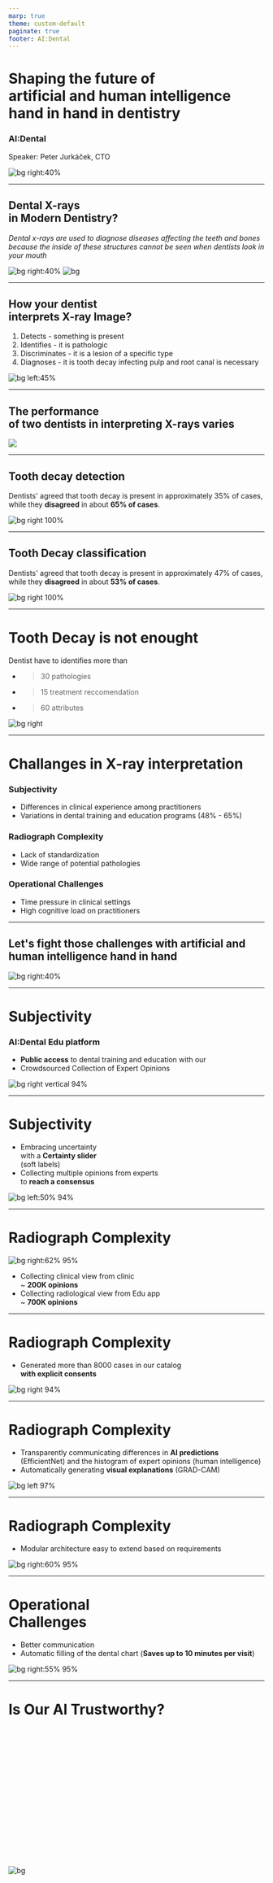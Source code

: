 ```yaml
---
marp: true
theme: custom-default
paginate: true
footer: AI:Dental
---
```


<!-- _paginate: skip -->

# Shaping the future of<br>artificial and human intelligence hand in hand in dentistry
### AI:Dental
Speaker: Peter Jurkáček, CTO

![bg right:40%](img/mascot/AID_5.svg)

---
<!-- _footer: "[University of Michigan School of Dentistry](https://www.dent.umich.edu/patient-care/dental-x-rays)" -->

<!-- Introduction to Dental Imaging -->
## Dental X-rays<br>in Modern Dentistry?
*Dental x-rays are used to diagnose diseases affecting the teeth and bones because the inside of these structures cannot be seen when dentists look in your mouth*

![bg right:40% ](img/edu/7.png)
![bg](img/edu/6.png)

<!-- 
In dentistry, several pathologies and conditions cannot be detected by a visual examination alone and require the use of x-rays for proper diagnosis. Here are some of the key pathologies and conditions that can be identified through dental x-rays:

1. **Dental Caries (Cavities/Decays)** X-rays can reveal early-stage cavities between teeth or under existing dental fillings that are not visible to the naked eye.
2. **Periodontal Disease (Gum Disease)** Bone loss around the teeth, which is a sign of advanced periodontal disease, can be seen in x-rays.
3. **Periapical Infections or Abscesses** Infections at the root of the tooth or surrounding bone can be identified through x-rays.
4. **Impacted Teeth** Teeth that have not erupted properly, such as wisdom teeth, can be seen in x-rays.
5. **Cysts and Tumors** Pathological lesions like cysts and tumors within the jawbone can be detected through x-rays.
6. **Developmental Abnormalities** X-rays can show abnormalities in the development of teeth and jawbone structure.
7. **Bone Loss** Generalized bone loss, which may be due to osteoporosis or other systemic conditions, can be seen in dental x-rays.
8. **Dental Implant Placement** X-rays are used to assess the quality and quantity of bone for implant placement and to monitor the healing process.
9. **Fractures** X-rays can reveal fractures in the teeth and jaw that are not visible during a regular clinical examination.
10. **Sinus Issues** Dental x-rays can sometimes show problems in the maxillary sinuses, which can be related to dental conditions.
11. **Foreign Bodies** Any foreign objects embedded in the gum or bone can be detected using x-rays. -->

<!-- - Introduction of Dental Imaging and Its Importance in Dentistry
Dental imaging is a crucial tool in modern dentistry, primarily because it allows for the detection of issues that are not visible to the naked eye. One of the most significant advantages of dental X-rays is their ability to identify cavities (caries) early on, especially those that form in places difficult to examine visually, such as between teeth.
- *Bitewing radiography is commonly used to detect proximal caries, which require accurate diagnoses and early management and cannot be detected clinically due to tight contact surfaces [Gimenez et al., 2015]. Many factors, such as fatigue, emotions [Stec et al., 2018], and complex clinical environments [Hellén-Halme et al., 2008], could affect the accuracy of image interpretation.* 

- Detecting Hidden Cavities: Cavities can often go unnoticed during a routine visual examination
- Early Detection
- Comprehensive Diagnosis
- Guidance for Treatment -->

---

<!-- _footer: "[(1978) Detection accuracy in chest radiography](https://pubmed.ncbi.nlm.nih.gov/98003/)" -->
<!-- Analysis of X-ray Images by Dentists -->
## How your dentist<br>interprets X-ray Image?
1. Detects - something is present
2. Identifies - it is pathologic
3. Discriminates - it is a lesion of a specific type
4. Diagnoses - it is tooth decay infecting pulp and root canal is necessary

![bg left:45%](img/edu/9.png)

---

## The performance <br> of two dentists in interpreting X-rays varies

![](img/mascot/) 

---

## Tooth decay detection

<!-- 
_footer: "[(2020) Can a Computer Identify Carious Lesions in Dental X-Rays As Accurately As Humans?](https://www.hellopearl.com/products/second-opinion)" 
-->

Dentists' agreed that tooth decay is present in approximately 35% of cases, while they **disagreed** in about **65% of cases**.

![bg right 100%](https://kroki.io/vegalite/svg/eNqlVMFu2zAMvecrBHbDLm7iLEjb5Va02HkYdgtyYBTG1iJLniSnDQL_-yjZcQJ0wTb0Ikgy-fj4-OTjSAj44GVJFcJCQBlC7ReTyZ4KHBcqlM16rOykC0i3t1oFmuzn45_eGshi_oa8dKoOii8Y45siIUt0QditCC9WbMgE5YP_JGpyW-sqNJKEMuL11uGBN4Fc7ShgQkiQa5S7wtnGbBjRNFp3hTBElkfe82mPuiHP52U6C3EEiYEK6w6Rxg9rQ8m1ZSzhBa4904BMAJOQvMWCOCwfP8za7F8AmOEVhPzuCsKzYmGo5nYPf0ibTtuUteI1AQAZaTfKFOceQ0ldy7BVpKMYlyiMGQ51RINfDbLIUcI9QU8HpNXWDWB8MYAMLDNx-nZCMrZSBjWcWgIvUdMFShyErVDFYS-vy3xdvktZVtkZ1aFJ0izhZjabP83nkMFasxNi0s3T_ePd1xms-vhBctBUUPLJEViBRBU-i-fBdI9F4YiqWLwTvB0E13ggNzhokKlCt-vwek3QycjBNuzU77hRTbTdQ97DZX_JDvSa-nanzC95nJy1Oqg6RUrLb4D5LXqPt-fu3niiG1aE_F9b8H16fanOOP8I7YX4g1e6dxVDOu0vg95lx37GvQbnOtO8F7KbTLcmX8Be0UuK9cHZHfX_gnbUjn4Doj5ccg==)

<!-- 
(7.2 + 4.3 + 5.2) = 16,7
(15.3 + 6.2 + 13.1) = 34,6
(79.7 + 89.5 + 79.5) = 248,7

16,7 / 300 = 6%
34,6 / 300 = 11%
248,7 / 300 = 83%

-->

<!-- ![bg right:48% 90%](img/agreement/2.png) -->


<!-- ## Analysis of X-ray Images by a Dentist
1. **Identify Suspicious Regions**:
    - Dentists examine X-rays to spot abnormal areas that may indicate cavities, infections, or other issues not visible in a regular check-up.
2. **Classify Pathologies**:
    - They determine the exact nature of the identified issues, such as cavities, gum disease, or abscesses, to decide the appropriate treatment.
3. **Explain Findings to the Patient**:
    - Dentists discuss the X-ray results with the patient, explaining the findings and the necessary treatments in an understandable way.
4. **Perform the Procedure**:
    - Based on the diagnosis, dentists perform the required treatments, such as fillings, root canals, or extractions.
5. **Make an Electronic Health Record of the Visit**:
    - After the visit, dentists update the patient's Electronic Health Record (EHR), which includes a digital dental chart documenting the findings, treatments, and future care plans.

- Influence of Various Factors
The accuracy of interpreting X-ray images can be influenced by several factors, including the dentist's fatigue, emotional state, and the complexity of the clinical environment. These factors can affect the precision of diagnosis, highlighting the need for careful analysis and sometimes a second opinion to ensure accurate treatment planning. -->

---

## Tooth Decay classification

Dentists' agreed that tooth decay is present in approximately 47% of cases, while they **disagreed** in about **53% of cases**.

<!-- (12.98 +11.46 +18.63 +9.67 +17.63 +17.01)/6 = 15%
(69.75 + 68.53 + 62.51 + 74.02 + 67.61 + 65.94)/6 = 68%
17% -->

![bg right 100%](https://kroki.io/vegalite/svg/eNqllE1vGjEQhu_8CmvSqpcNkEYkKbcoUc9V1VvEYTDDrovX3tpeEoT2v3dsLwtRSj_Uy8oexo_feWfMfiQEvPOyohphLqAKofHzyWRLJY5LFap2OVZ2khNS9FKrQJPtbPzdWwNFPL8iL51qguIAM74oErJCF4Rdi_BsxYpMUD74D6Iht7auRiNJKCNeLh3ueBHINY4CJkJCLlFuSmdbs2KiabXOF2GIKve85t0WdUue909pL8QeJAYqrdtFGd-sDRXfLeMVXuDSswwoBLAIyUssidOm45u7rvgbACs8Q7i6PUN4VGwMNVzu7lfHZl06teBvAgAZaVfKlMcaQ0W5ZFgr0tGMUwozw66JNPjRIpscLdwS9HJAWm3dAOPAABlUFuLw24FkbK0MajiUBF6iphNKbIStUZkT61P0nOO_yTmaepp06tsQXxTH-x2aZOITXFxfzx5mMyhgqXlmoiUXD7f3N5-vYdHnD80BTSWlidoDe5WKgo_iMY-nuC9LR1RHObkx3dAYjTtyQ7mDnTW6Tab13qGTUYFteaK_4kq1cTzvpj2u-MPpQC9pvNzh5Kdp7LC1OqgmZUrLb4X1zfu30B1rezM7_z8_mRBF_SuA4-mdJ6Xj6ftXxGEq8wuOKbl33asO9x4cs66mvZG5M_mbpgK2ip5Trg_Obqj_z-hG3egnp9JgyQ==)

---

# Tooth Decay is not enought
Dentist have to identifies more than 
- > 30 pathologies 
- > 15 treatment reccomendation
- > 60 attributes

<!-- ![bg 70%](img/expert_mind_2.png) -->
![bg right](img/agreement/4.png)

---

<!-- Slide 5: Accuracy of X-ray Interpretation -->
# Challanges in X-ray interpretation
### **Subjectivity**
<!-- Variability in Expertise -->
- Differences in clinical experience among practitioners
- Variations in dental training and education programs (48% - 65%)

### **Radiograph Complexity**
- Lack of standardization
- Wide range of potential pathologies

### **Operational Challenges**
- Time pressure in clinical settings
- High cognitive load on practitioners

<!-- _footer: "[(2022) Factors affecting interpretation of dental radiographs](https://www.ncbi.nlm.nih.gov/pmc/articles/PMC9974235/)" -->

---

## Let's fight those challenges with artificial and human intelligence hand in hand

![bg right:40%](img/mascot/AID_7.svg)

---

# Subjectivity 
### AI:Dental Edu platform

- **Public access** to dental training and education with our
- Crowdsourced Collection of Expert Opinions

![bg right vertical 94%](img/edu_app.png)

---

# Subjectivity 

- Embracing uncertainty<br>with a **Certainty slider**<br>(soft labels)
- Collecting multiple opinions from experts<br>to **reach a consensus**

![bg left:50% 94%](img/edu/11.png)

---

# Radiograph Complexity

![bg right:62% 95%](img/edu/14.png)

- Collecting clinical view from clinic<br>~ **200K opinions**
- Collecting radiological view from Edu app <br> ~ **700K opinions**

---

# Radiograph Complexity
- Generated more than 8000 cases in our catalog<br>**with explicit consents**

![bg right 94%](img/edu/12.png)

---

# Radiograph Complexity

- Transparently communicating differences in **AI predictions** (EfficientNet) and the histogram of expert opinions (human intelligence)
- Automatically generating **visual explanations** (GRAD-CAM)

![bg left 97%](img/edu/4.png)


<!-- Slide 8: AI -->
<!-- # Our Approach
- Data collection and quality
- Comprehensive EHR creation
- Pathology complexity and explainability
- Integration into dental education
- Ethical and regulatory considerations -->

<!-- ## AI:Dental AI What we are doing?

- Data Collection and Quality:
Annotation Collection: Collaborating globally to collect annotated datasets that represent real-world dental conditions, ensuring AI models are trained on diverse and accurate data.
- Comprehensive EHR Creation: Complex Dental Charting: Developing robust systems for comprehensive dental charting that extend beyond decay detection to include periapical lesions, fillings, restorations, and oral structures. Feedback from clinics indicates a need for broader coverage in dental AI capabilities.
- Pathology Complexity: Diverse Pathologies: Identifying and classifying over 20 different dental pathologies with more than 60 attributes requires sophisticated AI models trained on diverse datasets.
- Explainability: Enhancing AI Explainability: Ensuring transparency in AI-driven diagnostics to foster trust among clinicians and patients.
- Education and Training: AI in Dental Education: Introducing AI concepts in dental education to prepare future practitioners for integrating AI technologies effectively into clinical practice.
- Ethical and Regulatory Considerations: Data Privacy and Governance: Adhering to strict data privacy regulations (e.g., GDPR) and implementing governance frameworks to ensure ethical use of AI in dentistry. -->

---

# Radiograph Complexity
- Modular architecture easy to extend based on requirements

![bg right:60% 95%](img/pipeline_fig/pipeline.png)

<!-- Slide 7: Challenges in Training AI for Dental Imaging
# Challenges in AI Training

- Low availability of datasets
- Difficulty in obtaining ground truth
- Disagreements
- Multiple imaging modalities and complex pathologies
- Data accessibility and GDPR compliance -->

<!-- # Challenges to Train AI in Dental Imaging

Training AI for dental imaging presents several challenges that need to be addressed to ensure accurate and effective deployment:
0. **Low amount of datasets**
- Not enough publicly available data

1. **Difficulty in Obtaining Ground Truth**
- X-ray Limitations: X-ray images serve as a supportive tool, but definitive pathology confirmation often requires clinical examination or invasive procedures like drilling.
- Need for Multi-perspective Evaluation: Accurate diagnosis demands both a radiological perspective from imaging and a clinical perspective from physical examination.

2. **Low Inter-observer Agreement**
- Subjectivity in Evaluation: Different dentists may interpret X-ray images differently, leading to varying diagnoses and treatment plans.
- Current Agreement Level: The level of inter-observer agreement is currently unknown (TODO%), highlighting variability in assessments.

3. **Multiple Imaging Modalities**
- Variety of Modalities: Dental imaging encompasses various modalities such as OPG, BW, Periapical, Cephalography, and CBCT.
- Prevalence of 2D X-rays: Despite the benefits of 3D CBCT imaging, its high radiation dose means 2D X-rays remain more commonly used.

4. **Other Challenges**
- Complex Pathologies: Dental conditions vary widely in complexity, requiring AI systems to accurately identify and classify diverse pathologies.
- Data Accessibility: Access to diverse and annotated datasets is crucial for training AI models effectively across different imaging modalities and pathologies.

Addressing these challenges involves developing robust AI algorithms capable of integrating multi-modal data, enhancing inter-observer agreement through standardized protocols, and ensuring the reliability and safety of AI-driven diagnoses in dental practice. -->

<!-- ## Enhanced process of dentist with AI assisted
1. **Identify Suspicious Regions:**
Computer Vision (Object Detection): AI can be trained to automatically detect and highlight suspicious regions on X-ray images that may indicate cavities, infections, or abnormalities. This aids dentists in focusing on critical areas more efficiently.
Semantic Segmentation: AI algorithms can segment X-ray images to precisely outline areas of interest, making it easier for dentists to identify subtle pathologies that may be missed by the human eye alone.

2. **Classify Pathologies:**
Image Classification: AI can classify identified pathologies into specific categories such as cavities, gum disease, or abscesses based on patterns and characteristics extracted from X-ray images. This classification helps in determining the severity and type of treatment required.
Explain Findings to the Patient:

3. **Visual Explanations:** AI-generated visual aids, such as annotated images or diagrams overlaid on X-rays, can help dentists explain complex findings more clearly to patients.
Voice Recognition: Integrated voice recognition systems can assist dentists in dictating notes directly into the patient’s EHR, ensuring accurate and detailed documentation without the need for manual entry.
Perform the Procedure:

4. **Robotics and AI-Assisted Surgery:** While not specifically mentioned in the original context, AI can support robotic systems in performing precise dental procedures such as drilling or placing implants based on pre-determined treatment plans derived from AI analysis.

5. **Make an Electronic Health Record of the Visit:**
Automated Documentation: AI can automate the creation and updating of Electronic Health Records (EHRs) by extracting relevant data from the analysis process. This includes integrating the digital dental chart with detailed annotations and treatment plans. -->


<!-- Slide 9: Data Collection for AI
# Data Collection Strategies for AI
- AI for tooth detection and numbering
- Creating educational materials with AI-detected images
- Building datasets for pathology classification
- Advanced AI architectures and performance metrics
- Continual data acquisition and GDPR compliance -->

<!-- ## Data Collection for AI in Dental Imaging
Our approach to data collection integrates both clinical and radiological views, leveraging AI for tooth detection and numbering:

- Mapping Pathologies Using AI: AI for Tooth Detection and Numbering
    - AI-driven tooth detection facilitates accurate pathology mapping onto images, enhancing diagnostic precision.
    - Utilizing AI algorithms to automatically detect and label teeth within dental images.
    - Dental Chart as JSON Structure: Structuring dental records in JSON format, linking tooth numbers with identified pathologies for detailed patient history.

- Creating educational materials using AI-detected images to aid in dental training and patient education.
    - Dataset Creation for Pathology Classification
    - Building datasets for training AI models to classify various dental pathologies accurately.

- AI Architecture Utilization
    - Employing advanced architectures such as DINO (TODO architecture) for robust tooth detection and pathology classification.

- Performance Metrics: 
    - Targeting high accuracy (TODO%) across a comprehensive range of pathology classes.

- Continual Data Acquisition:
    - Ensuring ongoing collection of diverse and annotated datasets to improve AI model performance over time.
    - Number of collected pathologies with clinical view (TODO Prehľad počtu patológií z jednej kliniky)

- GDPR Compliance:
    - Adhering strictly to GDPR regulations to safeguard patient data and privacy throughout the data lifecycle.
    - Thanks to GUID: Ensuring compliance with GDPR guidelines, providing patients with rights including access, rectification, erasure, restrict processing, and data portability. -->

<!-- Slide 10: Crowdsourced Data Collection -->
<!-- # Crowdsourced Collection of Expert Opinions
- Purpose and benefits of the educational platform
- Metrics on expert agreement and disagreement
- Volume of collected expert opinions
- Continual expert involvement for AI model updates -->

<!-- # AIDental
## Crowdsourced Collection of Opinions (Radiological View)

### Educational Application:
- **Purpose:** Recognizing the potential of our collected data, we developed an educational platform. This tool not only collects expert assessments but also enhances the educational experience by highlighting the variability in X-ray interpretations among experts and AI diagnostics.
- **Critical Thinking:** The platform teaches students to critically evaluate different interpretations, understanding that diagnostic certainty is not binary but involves varying degrees of confidence.
Agreement and Disagreement Metrics:
- **Expert Agreement**: The level of agreement among our dentists is currently being measured (TODO%). Understanding this variability is crucial for refining AI algorithms and educational content.
- **Evaluation Cases**: The system has been evaluated on a number of cases (TODO), providing a solid foundation for assessing diagnostic consistency.
- **Number of Opinions Collected:**
    - **Data Volume:** We have collected a substantial number of expert opinions (TODO), contributing to a rich dataset for training and validating our AI models.
- **Expert Involvement:** Continual expert involvement ensures that AI models are regularly updated with high-quality annotations and diverse perspectives.

By combining expert knowledge with advanced AI tools, our crowdsourced data collection approach aims to refine dental diagnostics, foster critical thinking in educational settings, and ensure the highest standards of accuracy and reliability in dental care. -->

<!-- Slide 11: Pathology Classification Approach -->
<!-- # Our Approach to Pathology Classification
- Detection features (one-hot FDI)
- BCCNet for noisy crowdsourced labels
- Soft labels
- At least 4 opinions
- Modular approach and handling inter-observer agreement
- Weighted ground truth and consensus requirements
- Bias correction methods and performance metrics -->

<!-- # AIDental
### Pathology Classification in Our Company

Our approach to classifying dental pathologies employs a modular framework and incorporates multiple expert opinions to ensure accuracy and reliability. Here are the key elements of our methodology:

- **Modular Approach**:
  - We utilize a separate classifier for each specific pathology, enabling specialized and precise identification.

- **Handling Inter-observer Agreement**:
  - **Multiple Opinions**: To address variability in expert diagnoses, we collect multiple opinions for each pathology.
  - **Weighted Ground Truth**: The ground truth for training is weighted based on the average number of votes each diagnosis receives, ensuring a balanced and representative dataset.
  - **Minimum Consensus**: For each pathology classification, we require at least four expert opinions. These opinions are averaged and used as weighted inputs in the cross-entropy loss function, which has proven effective in stabilizing training.

- **Bias Correction**:
  - **MIT Methodology**: We experimented with a method from MIT to calculate annotator bias, but it did not yield satisfactory results for our needs.

- **Performance Metrics**:
  - **Success Rate**: Our classifiers aim for an accuracy rate of over TODO%, covering TODO number of pathologies.
  - **Clinical Utility**: While this system is not yet applicable for student use, we are working towards certifying it for clinical deployment to streamline administrative processes.

By employing this structured approach, we aim to enhance the accuracy and reliability of pathology classification in dental imaging, ultimately improving patient care and diagnostic efficiency. -->


<!-- Slide 12: Visual Explanations for Clinical Thinking -->
<!-- # Visual Explanations
Histogram of experts opinions
GRAD-CAM to explain location

![bg right:60% 100%](img/edu/4.png) -->


<!-- # AI:Dental
### Visual Explanations to Foster Clinical Thinking

To enhance clinical decision-making and improve the interpretability of dental X-rays, we employ AI-driven visual explanations:

- **Boundary Identification Challenges**:
  - Drawing accurate boundaries for pathologies is labor-intensive and prone to errors.

- **AI-Assisted Visualization**:
  - Our AI models create visual representations indicating potential pathology locations, reducing the need for manual annotation.

- **Heatmap Generation**:
  - Heatmaps highlight suspicious areas on X-rays, aiding users in identifying potential issues without requiring expert-drawn boundaries.
  - These heatmaps are generated once and used universally, promoting environmental sustainability by minimizing redundant computational efforts.

- **Techniques Used**:
  - **GRAD-CAM**: We utilize Gradient-weighted Class Activation Mapping (GRAD-CAM) to produce visual explanations for the AI's predictions.
  - **Addressing Negative Classes**: For negative classes, we employ GLORE (Global Relevance Explanation) to enhance interpretability and ensure comprehensive visualization.

By integrating these visual explanation techniques, we aim to support clinical thinking, enabling dentists to make more informed and accurate diagnoses based on AI-assisted imagery. -->

---

# Operational<br>Challenges
- Better communication
- Automatic filling of the dental chart (**Saves up to 10 minutes per visit**)

![bg right:55% 95%](img/edu/15.png)

---

<!-- _footer: "[The Assessment List for Trustworthy Artificial Intelligence](https://altai.insight-centre.org/AL/1804/)"
<!-- Slide 13: Trustworthiness of Our AI -->
# Is Our AI Trustworthy? <br><br><br><br><br><br><br><br><br>

![bg](https://kroki.io/vega/svg/eNrlWctu4zYU3fsrCE2BJDN-yE4cTAeYFgVm0awaoAVmMciCkmiZjUQaJOVYCfzvJakX9aLlOA3aJAsjvuR98px7yeRpBIDzE_fXKIbOF-CshdjwL7PZFoVwGmKxTrwpprNsg5bOtsvp35wSZ6xUH3Ag1lJx6br6-xrhcC0MwQYGASahlFxnApgIyvEjUt4IJSizw3FIYMSl8If8CsCT_pQLBMZ6K4MBTrjerOXJJoBCr_zsOlq4l5932phcgf2WBPQiVBnawihBlWNTRa_fo1Rp_eb7NCFSF0dYpKV6ZUJuupwua3JfRhhSpvTdUr4fW_38nsSQABgi4qcAkgDQLWJcF7XH5-J0p38hf02wDyPAqJdwQRDn2jmHK9SX7WJ6Wf85PY5bhrcwz_ubPEQQquwJJD7qjuHq9NQZJHwDmar3v-XjG9ZnKNIxkIifBJj7DMeYQIEp0cmuIMOq6K9W6T-pj5GQB668I7LFjJIYESV5QFE08ZAi7bPrkf92NzJCaRFRhmIQmtOE-V0EFeqEVpTF_RwV6UZrwjBkskWJBlpCRpONl9b0y2IYkru-BMrOwiVHkKVLQRImEWRG8HlkG4pJxWDZzUio5FUWeQdUe39Mbm_G4PbmroitPEujm7pVr3ECGkNM6ubyHtgoplxYYRQFeflLB9ZzUq1XRtbKKZKQNXO1J-WOQdbDO9J6RIzKTYIlqJTJfqSMreRUQO1Mq4N0q9yWPacmuU2DKjL5XSBmBOrs-qLW4222aEec9mlkA3C2AJ_Awm3Ud5RbcGLI7jtQVBRW47Wqa3EOOdUwMljziEmAVPjzUrRiNK5Ht4I-EjWRBSCGw0xvGJXKPmDlU1XAegl6Ga0w1h1c4XDS3tKqQC3hLCtjbV9TboDFkNdBUy5gtbChUXYdaS4bjTMnzMSPKEeB09hYi6IDlR1Y093o_Czj59kYyAyTeKrdXYCPwKf8PN-S96Vyj-T-xcXhCNITI-CYnBgBF4zeH66rpBwXCEWekgw0-j2_ulosz6fLg8ZWOIpeOD5l8o8N9NVF02rZnc6bxkZ93_YHrwYF5wTaiW7Oab-T9rqdcHWmvhzxDvIjQ9pOtuL5lZ0PL8uKzFpa-LWw4Ci_uu4HXKt7EhTnpnV9aOOz6eXZAB_UBrtmhoZ98IsEozsHv4I5kLg87AhKUpADvPGzoz9oy4McaWzZzcU4CKIh9KNEfC_esTaDHo0C5yUaxAdX_zjPIbP1ql1QmiXmjbp-sZuEDAeO5fpQ8Fjf19t3t-IGUl7EupjcyeIOBletrbdPpM9R2i3aWhWcs4vpkSOzEdUwB8dMxLqDnknYmDIhg-khG92Drxp6VpztrTirjQbzoTeJoIeiNsrq4Nrb7rWnoKo6ifP8KD6B5cVpB36El-efetHz68-2-p6ildZv5E_t8cGFfqN69pRlK7-9ATOwcFqtrMQa091xZGl8T726EVo1Vc03Qy01o7MPzM6SmZpRlpwE3RyX0RCXX79afXaNpMGF9KgQkkUDS1mMIUM_gv69cyzFa8-t6o-qD5KKjbfY0aNkMMNtT64Bz63GaLAR2Z0uJH9fYj4c4eWND4luBK1owt4mgq5eBUFX7x5BHO_eJoCuXwVA1-8eQPrN9yYR9PlVEPT53SOIJvJMBwPIfH__d3FUvjx2i6OQUeqli__LWav_GI32o38Ah-l1Kg==)

<!-- - ALTAI score and improvement areas
- Long-term commitment to trustworthy AI
- Integration into education and support for critical thinking
- Traceability and feedback loops -->

<!-- echo "eNrlWVtP4zgUfudXWJmVgJ1e0kARizS7QuJhkVZapBlpHkY8OImbekntynZKA-p_X9u5OTe3pQzaBR5Gk2Ofq7_vHBuejwBwfuHBHC2gcwWcuRBLfjUer1AERxEW88QfYTrONmjpeDUd_cMpcQZK9RGHYi4Vp66rv-cIR3NhCJYwDDGJpOQiE8BEUI6fkPJGKEGZHYFFrETP8kN9orUy4lzfXt0gImAMrv_6dn0LGOJJLLjWUbZIMKdMbVzgMIxRIZ9RIr5mPiZeLgtT-TW8LL7WpTP5xXFEYKzsDHVC4zNHL23kvxsdX7aDyy0_9EqpSuBCp8JgiJMiMClPliEUeuU3tzJ2r43JFdhvSUC_zESKVzBOUOXYVNHrDyjVlQoCmshK-TjGIi3VKxNy09loWpMHMsKIMqXvlvLNwOrnz2QBCYARIkEKIAkBXSHG9aH3-PQOd_oNBXOCAwkDRv2EC4I41845nKG-bL3RWf3n8DjuGF7BPO8beYggUtkTCUPUHcP54akzSPgSMlXvn-XjBuszFOkASEYOQ8wDhheYQIEp0cnOIMOq6G9W6a80wEjxXnlHZIUZJYusEzyiOB76SDWVF9cj_9_9kRFKi4gyFIPQnCYs6CKoUCc0o2zRz1GRLrUmjCImW6hooCViNFn6aU2_LIYhue9LoOwsXHIEWboUJFESQ2YEn0e2pJhUDJbdjETI6JC1HvljeHc7AHe390Vs5Vka3d6teo0T0gXEpG4u74GNYqrejVEc5uUvHVjPSbVeGVkrp1hC1szVnpQ7AFkP70jrCTEqNwmWoFIm-5EyNpNTAbUzrQ7SrXKb9pya5DYNjekncY6YOZ_WfVFn08prR5z2aWQDeuyBz8BzG_Utp90CsocOFBWF1Xit6lqcQ041jAzWPGESIhX-pBTNGF3Uo5vBAImayAIQw2GmtxuVyj5g5VNVwHoJehmtMNYdXOFw2N7SqkAt4SwrY21TU26AxZDXQVMuYLWwpHF2HWkuG40zJ8wwiClHodPYWIuiA5UdWNPd6OQ44-fxAMgMk8VIuzsFv4KA8pN8S96Xyj2S-6en2yNID4yAY3JgBFww-rC9rpJyXCAU-0qyo9Hv-dXaYnkymm41NsNx_MrxKZN_L2GgLppWy-5o0jR21Pe12Xo1KDinHwednNN-h-11O-HqTH094m3lR4a0tWzFk3M7H16XFZm1tPBrYcFefvNHm9W1uidBcWJa14c2OB6dHe_gg9pg18zQsA9-l2B0J-APMAESl9sdQUkKsoU3QXb0W235kCONLbu5_A27nX7ydfu9eGfbDPo0Dp3XaBCfXP3jvITM1qt2QWmWmDfq-sVuGDEcOpbrQ8FjfV9v392KG0h5EeticieLOxhctbbePpG-RGnttbUqOGcX0z1HZiOq3RzsMxHrDnomYWPKRAym22x0D75q6FlxtrHirDYazIfeMIY-itsoq4NrY7vXHoKq6iRO8qP4DKanhx34Hl5efupFz68_2-p7ilZav5E_t8cH17_zg749ZdnK727BGHhOq5WVWGO6Ox5ZGt9zr26MZk1V881QS83o7DtmZ8lMzShLToIu98toF5dfvlh9do2knQvpUyEki3YsZTGGDP0YBg_OvhSvPbeqX6o-Sio23mJ7j5KdGW57cu3w3GqMBhuR3ZEn-fsa82EPL-98SHQjaEYT9j4RdP4mCDr_8AjieP0-AXTxJgC6-PAA0m--d4mgyzdB0OWHRxBN5JnuDCDz_f3fxVH58lh7eyGj1Eu9_8tZq78YHW3-Be8znU4=" | python -c "import sys; import base64; import zlib; print(zlib.decompress(base64.urlsafe_b64decode(sys.stdin.read())).decode('utf8'))" >> radial_chart.json -->

<!-- ### Is Our AI Trustworthy?

Our commitment to trustworthiness in AI is reflected in several key areas:

- **ALTAI Score and Improvement Awareness**:
  - We utilize the ALTAI (Assessment List for Trustworthy Artificial Intelligence) score presented in a radial chart format to evaluate our AI system. While we acknowledge our strengths, we also identify areas needing improvement and actively work on them.

- **Long-term Commitment**:
  - Building a trustworthy AI is an ongoing effort, and we are dedicated to continuously enhancing our systems.

- **Key Highlights**:
  - **Integration into Education**: By incorporating AI into educational platforms, we promote better understanding and use of AI among future dental professionals.
  - **Supporting Critical Thinking**: Showing both AI and expert results helps foster critical thinking by highlighting differences and encouraging thorough analysis.
  - **Traceability Through Data Version Control**: We maintain detailed records of data versions and changes, ensuring transparency and traceability throughout the AI development process.
  - **Feedback Loop via Educational App**: Our educational app collects feedback on AI performance before it directly impacts patient care, allowing us to refine and improve our systems based on real-world use.

These measures ensure our AI is reliable, transparent, and continuously improving, thereby fostering trust among users and stakeholders. -->

<!-- ---

# Conclusion
- Summary of AI's impact on dental imaging
- Future directions and ongoing improvements
- Importance of collaboration between AI and dental professionals

![bg right:35% 80% invert](img/qr_aid.png)

--- -->

<!-- ## What is the accuracy of interpreting X-ray?
- The accuracy of interpreting X-ray images can be influenced by several factors: dentist's fatigue, emotional state, and the complexity of the clinical environment
    - Errors due to exhaustion (fatigue, emotional state)
    - Missed findings out of specialization (complexity of the clinical environment)
    - Subjectivness during interpretation (Radiological view)
    - A bunch of different pathologies (complexity of the clinical environment)
    - "If first dentist annotate that there is not a Decay there is 87% chance that second one independently will agree and 13% that second will disagree"
        - Result ((79.7 / (79.7 + 13.1))+(89.5 / (89.5 + 6.2))+(79.5 / (79.5 + 15.3)))/3 = 87%
    - "If first dentist annotate that there is Decay, there is a 34% chance that second one independedly will spot the decay, and a 66% chance that second one will not spot the decay"
        ((7.2 / (7.2 + 13.1))+(4.3 / (4.3 + 6.2))+(5.2 / (5.2 + 15.3)))/3 = 33%
        [Can a Computer Identify Carious Lesions in Dental X-Rays As Accurately As Humans?](https://www.hellopearl.com/products/second-opinion)
    - Nepripravenosť na klinickú prax (nedostatočný počet prípadov, Datasety RTG snimok zubov na internete sotva najdete)
    - Uspesnost studentov TODO%
        - Zistili sme, nie je vysoka ani medzi studentami zubariny, pricom po odpromovani nastupuju s uspesnostou okolo TODO% a nasledne zbieraju skusenosti na klinike. Toto zistenie vyplyva z existujucich studiji (Odkaz) a pri pilotnom testovani edukacnej aplikacie priemerne skore studentov bolo opdobne (Obrazok z pilotneho testovania) okolo TODO%
    - Students miss over 43% of actual caries and are only right 57% of the time they identify one, while our AI consistently outperforms them in both accuracy and reliability. [Evaluation of radiographic interpretation skills of undergraduate dental students studying in a dental college of Punjab, India – A comparative study](https://www.researchgate.net/publication/367683626_Evaluation_of_radiographic_interpretation_skills_of_undergraduate_dental_students_studying_in_a_dental_college_of_Punjab_India_-_A_comparative_study) 
    
    *The F1-score of the students was 0.57, while the F1-score of the network was 0.74 despite the accuracy of 0.82. A significant difference in the sensitivity was found between the model and the postgraduate students when detecting different stages of lesions (p < 0.05). For early lesions which limited in enamel and the outer third of dentin, the neural network had sensitivities all above or at 0.65, while students showed sensitivities below 0.40. From our results, we conclude that the CNN may be an assistant in detecting proximal caries on bitewings.*
    -->

<!-- RTG snimok, je dolezity lebo niektore patologie 

Podme identifikovat kazy z RTG snimok aby AI mohla zubara upozornit na pritomnost zubneho kazu. Rozhodli sme sa pouzit dostupne architektury na trhu Unet, Unet++. Rozhodli sme sa pre Model Centric approach, kde sme urobili projekt, ktorym sme vedeli skusat vsetky SOTA architektury na semanticku segmentaciu (Unet, Unet++). Ale co s datasetom? Potrebovali sme RTG snimky. Datasety RTG snimok zubov na internete sotva najdete. Aj ked najdete a zacnete ich kontrolovat tak zistite, ze obsahuju chyby. Preto sme sa rozhodli, ze si pripravime vlastny dataset RTG snimok. Nasadili sme si vlastnu instanciu anotacneho nastroja, najlepsie vyzeral opensource CVAT. V tomto nastroji sme vytvorili dataset na ktorom nam lekari polygonami ohranicovali nalezy kazov. Zvolili sme iterativny pristup pri ktorom lekar snimok oanotoval a druhy jeho zistenia nasledne validoval.

A spustili sme trenovanie s klasickym UNetom ako proof of concept to fungovalo ale model nedokazal dobre generalizovat na validacnom datasete. Podla studie, ktoru sme replikovali mal klasicky UNET mat uspesnost XY% a nam sa podarilo vytlacit F1 score na 30%. Dali sme vizaulne validovat vysledky modelu doktorovi aby nam povedal ako dobre model performuje. 

A ako sme ho pozorovali sme zistili, ze model oznacil niektore veci, ktore lekari pri anotovani prehliadli a ked boli so zisteniami konfrotovani tak uznali, ze model ma pravdu. V niektorych pripadoch striktne odmietli, ze ma model pravdu a niekedy ani sami nevedeli (False alarm). Vtedy sme si zacali uvedomovat, ze ked chcete vytvorit medicinsky dataset je to nieco ine ako ked sa snazite segmentovat macky a psov. Ako mame trenovat AI ked nemame ani nevieme ground true? Navyse ground true viete ziskat az po vyvrtani zubu pacienta a pokial chcete pre model pripravit snimok na ktorom su viacere kazy musel by zubar rozvrtat vsetky zuby pacientovi po urobeni RTG aby nam potvrdil, ze sa tam naozaj nachadzali.

Urobili sme experiment do ktoreho sme includli 8 zubarov a rozdelili im anotovat 1000 RTG snimok, pricom na kazdej snimke mali detekovane oblasti, ktore mali klasifikovat na pritomnost nalezu periapikalnej lezie. Po oanotovani sme zistili, ze z 1000 fotiek sa 100% zhodli na 500 snimkach, takze pomocou supervised pristupu sme boli schopni natrenovat model na iba na 500 snimkach.

Hlavny problem je v tom, ze na oanotovanie medicinskeho datasetu nam nestaci radiologicky pohlad ale potrebujeme aj klinicky pohlad. Ziskanie klinickeho ground true je velmi narocne lebo by bolo treba rozvrtat vsetky zuby pacientovi pocas jednej navstevy alebo v case znacit stav po rozvrtani zubu pacienta. K tomuto je potrebne aby ste boli napojeny na zdroj dat u ktoreho nam tecu data. To sa nam podarilo vdaka PMS semaforu softveru, ktory nam umoznuje zbierat data z partnerskych klinik.

Pokial nemate zaklad z ktorehe zbierate produkcne data neviete spravit robustnu AI. Totizto verejne dostupne datasety nam umoznili vyvinut iba proof of concept ale nie produkcnu AI, kedze produkcne data su castokrat bohatsie na šum. 

Kedze sme si uvedomovolali potencial dat, ktore mame chceli sme vytvorit nastroj cez ktory dokazeme zbierat posudky a zaroven pomocou zvysit uroven vzdelanosti pri interpretacii RTG snimok. Preto sme implementovali Edukacnu platformu v ktorej poukazujeme na nejednoznacnost interpretacie aj medzi expertami aj pri diagnostikou AI a snazime sa studentom ukazat tieto nazory aby k nim pristupovali kriticky a uvedomovali si, ze pri interpretaci nie je binarna odpoved ano nie ale miera istoty. 

Vyvinutie crowdsourcovej platformy nie je trivialne 

Preto sme sa rozhodli, ze budeme zbierat aj klinicky aj radiologicky. Navyse interpretacia RTG snimok nie je trivialna ani pre expertov. Ked sme zacali venovat tejto problematike a snazili sme sa odhalit podstatu nizkej uspesnosti interpretacie zistili sme, nie je vysoka ani medzi studentami zubariny, pricom po odpromovani nastupuju s uspesnostou okolo 50% a nasledne zbieraju skusenosti na klinike. Toto zistenie vyplyva z existujucich studiji (Odkaz) a pri pilotnom testovani edukacnej aplikacie priemerne skore studentov bolo opdobne (Obrazok z pilotneho testovania) okolo 50%

Expected documentation in wps

3.3 Proposed Method
3.1 Preprocessing
3.3.2 Model framework
3.3.3 Model training
4. Experimental results
4.1 Tooth segmentation and labeling
4.2 Tooth finding classification
4.3 Qualitative results and failures
5. Discussion / Next steps

Cize identifikovali viacere problemy
- 
- Inter-observer variability
- RTG je iba pomocna metoda

- Nakreslime kazy pomocou polygonu
- Value:
    - Pomahame zubarovi vizualne komunikovat pacientovi kazy
    - Pacientovi ale pomahame mu zefektivnit pracu?
- Gotchas:
    - Zubar/sestricka stale musi manualne zapisovat vsetky nalezy do electronic health reccords
    - Stanovanie


Na riesenie Intra observer variability sme zacali zberat viacere nazory. Podarilo sa nam stabilizovat trening vdaka aplikovaniu vahovanej cross entropie, ktora sa estimatuje pre kazdeho anotatora bias v jeho odpovediach. Pre nas sa ako najlepsie ukazalo vahovanie ground true podla priemerneho poctu votov, ktore dostalo. 


Navyse ked sme prezentovali AI klinikam zistili sme, ze klinike nestacia kazy ale chceli by aj periapikalne lezie, plomby, restoracie, struktury v ustach. Preto pokial chceme pomoct zubarovi komplexne skontrolovat usta pacienta a identifikovat vsetky nalezy, ktore sa tam mozu vyskytovat zistili sme ze s datasetom, ktory obsahuje iba kazy si nevystacime. Mnozstvo patologii, ktore musi doktor urcite je XY. Ale ako vieme vytvarat datasety pre ktore neviem ani ground true.

Co sme zistili?
- detecting decays is not enought
- interobserver variability
- intraobserver variability
- hard to find ground true
- softlabels can stabilize traning
- radiological view vs clinical view
- radiograph is considered as personal data
- edukacia nam pomaha ziskavat feedback
- prinasanie hodnoty offline



- Semantic segmentation of carries
- Semantic segmentation of structures
- BW Tooth detection
- OPG Tooth detection
- Restoration classification
- Finding classification -->

<!-- GDPR:
- Data minimization, Personal data removal (Privacy)
- GUID: Right to Access, Rectification, Erasure, Restrict Processing, Data Portability (Data Governance)
- Informed consents (Data Governance)

Scope: It applies to all companies that process personal data of individuals residing in the EU, regardless of the company's location.
Personal Data: Any information related to an identified or identifiable natural person, such as names, addresses, email addresses, IP addresses, and more.
Rights of Individuals:

Right to Access: Individuals have the right to access their personal data and obtain information on how it is being used.
Right to Rectification: Individuals can request correction of inaccurate personal data.
Right to Erasure (Right to be Forgotten): Individuals can request the deletion of their personal data under certain conditions.
Right to Restrict Processing: Individuals can request the limitation of the processing of their personal data.
Right to Data Portability: Individuals can request their personal data in a commonly used format to transfer it to another controller.
Right to Object: Individuals can object to the processing of their personal data for certain purposes.
Data Protection Principles:

Lawfulness, Fairness, and Transparency: Data processing must be lawful, fair, and transparent to the data subject.
Purpose Limitation: Data must be collected for specified, explicit, and legitimate purposes and not further processed in a manner incompatible with those purposes.
Data Minimization: Data collected must be adequate, relevant, and limited to what is necessary for the purposes for which it is processed.
Accuracy: Data must be accurate and kept up to date.
Storage Limitation: Data must be kept in a form that permits identification of data subjects for no longer than necessary.
Integrity and Confidentiality: Data must be processed in a manner that ensures its security.
Accountability and Governance:

Organizations must implement appropriate technical and organizational measures to ensure and demonstrate compliance.
Organizations may need to appoint a Data Protection Officer (DPO) if they process large amounts of personal data or engage in certain types of processing activities.
Data Breaches: Organizations must report certain types of data breaches to the relevant supervisory authority within 72 hours of becoming aware of the breach.

Penalties: Non-compliance can result in significant fines, up to €20 million or 4% of the annual global turnover of the preceding financial year, whichever is higher. -->

<!-- Ahoj potrebujem pripravit prezentaciu obecenstvo, ktore su to AI researchers, AI students a tiez ludia z firiem pouzivajucich AI, ktori su vcelku technologicky zdatni. Vzdy ich zaujima, ako sa riesia rozne specificke vyzvy (vo nasom pripade napriklad image recognition, false positives/negatives, ako sa trenovala AI, ako ste spracuvali datasety atd. - skratka technicke zaujimavosti). 

v prezentacii sa da aj nieco povedat k tomu ake AI pristupy pouzivame
dolezite -- NIE JE TO REKLAMA PRODUKTU A ANI FIRMY, TO JE KONTRAPRODUKTIVNE, a poskodi to vsetkych

treba mat na pameti, ze su tam AI ludia, ktori sa chcu nieco nove dozvediet ohladom toho co sa vam podarilo, nepodarilo s AI, aku architekturu je dobre pouzit pre nejake pripady, s cim ste mali vacsi problem, ako ste sa vysporiadali s doveryhodnostou (vybrate aspekty), kde vidite este medzery...

samozrejme to co mozete zdielat, ale dolezite, aby tam bol potencial na pridanu hodnotu
ludi napr. nebudu zaujimat medicinske certifikacie, ale to ako sa snazite zabezpecovat transparentnost moze byt zaujimave -->